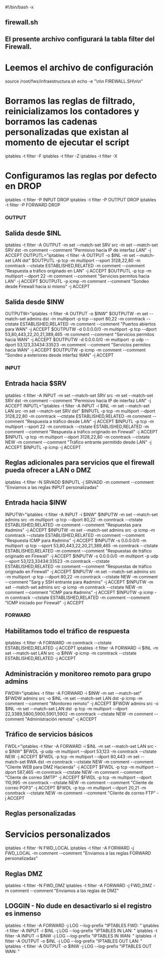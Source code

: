 #!/bin/bash -x 
## firewall.sh ## 
## El presente archivo configurará la tabla filter del Firewall.  
# Leemos el archivo de configuración 
source /root/fws/infraestructura.sh 
echo -e "\n\n FIREWALL.SH\n\n" 
# Borramos las reglas de filtrado, reinicializamos los contadores y borramos las cadenas personalizadas que existan al momento de ejecutar el script 
iptables -t filter -F 
iptables -t filter -Z 
iptables -t filter -X 
# Configuramos las reglas por defecto en DROP 
iptables -t filter -P INPUT   DROP 
iptables -t filter -P OUTPUT  DROP 
iptables -t filter -P FORWARD DROP 
### OUTPUT ### 
## Salida desde $INL 
iptables -t filter -A OUTPUT -m set --match-set SRV src -m set --match-set SRV dst -m comment --comment "Permisivo hacia IP de interfaz LAN" -j ACCEPT 
OUTPUTL="iptables -t filter -A OUTPUT -o $INL -m set --match-set LAN dst" 
$OUTPUTL -p tcp -m multiport --sport 3128,22,80 -m conntrack --ctstate ESTABLISHED,RELATED -m comment --comment "Respuesta a tráfico originado en LAN" -j ACCEPT 
$OUTPUTL -p tcp -m multiport --dport 22 -m comment --comment "Servicios permitos hacia LAN" -j ACCEPT 
$OUTPUTL -p icmp -m comment --comment "Sondeo desde Firewall hacia si mismo" -j ACCEPT 
## Salida desde $INW 
OUTPUTW="iptables -t filter -A OUTPUT -o $INW"
$OUTPUTW -m set --match-set admins dst -m multiport -p tcp --sport 80,22 -m conntrack --ctstate ESTABLISHED,RELATED -m comment --comment "Puertos abiertos para WAN"  -j ACCEPT
$OUTPUTW -d 0.0.0.0/0 -m multiport -p tcp --dport 53,80,443,22,20,21,389,465 -m comment --comment "Servicios permitos hacia WAN"  -j ACCEPT
$OUTPUTW -d 0.0.0.0/0 -m multiport -p udp --dport 53,123,33434:33523 -m comment --comment "Servicios permitos hacia WAN" -j ACCEPT
$OUTPUTW -p icmp -m comment --comment "Sondeo a exteriores desde interfaz WAN" -j ACCEPT 

### INPUT ### 
## Entrada hacia $SRV
iptables -t filter -A INPUT -m set --match-set SRV src -m set --match-set SRV dst -m comment --comment "Permisivo hacia IP de interfaz LAN" -j ACCEPT
INPUTL="iptables -t filter -A INPUT -i $INL -m set --match-set LAN src -m set --match-set SRV dst" 
$INPUTL -p tcp -m multiport --dport 3128,22,80 -m conntrack --ctstate ESTABLISHED,RELATED -m comment --comment "Respuesta a tráfico desde LAN" -j ACCEPT
$INPUTL -p tcp -m multiport --sport 22 -m conntrack --ctstate ESTABLISHED,RELATED -m comment --comment "Respuesta a tráfico originado en Firewall" -j ACCEPT
$INPUTL -p tcp -m multiport --dport 3128,22,80 -m conntrack --ctstate NEW -m comment --comment "Tráfico entrante permitido desde LAN" -j ACCEPT 
$INPUTL -p icmp -j ACCEPT 

## Reglas adicionales para servicios que el firewall pueda ofrecer a LAN o DMZ
iptables -t filter -N SRVADD
$INPUTL -j SRVADD -m comment --comment "Enviamos a las reglas INPUT personalizadas"

## Entrada hacia $INW
INPUTW="iptables -t filter -A INPUT -i $INW"
$INPUTW -m set --match-set admins src -m multiport -p tcp --dport 80,22 -m conntrack --ctstate ESTABLISHED,RELATED -m comment --comment "Respuestas para #admins" -j ACCEPT 
$INPUTW -m set --match-set admins src -p icmp -m conntrack --ctstate ESTABLISHED,RELATED -m comment --comment "Respuesta ICMP para #admins" -j ACCEPT
$INPUTW -s 0.0.0.0/0 -m multiport -p tcp --sport 53,80,443,22,20,21,389,465 -m conntrack --ctstate ESTABLISHED,RELATED -m comment --comment "Respuestas de tráfico originado en Firewall" -j ACCEPT 
$INPUTW -s 0.0.0.0/0 -m multiport -p udp --sport 53,123,33434:33523 -m conntrack --ctstate ESTABLISHED,RELATED -m comment --comment "Respuestas de tráfico originado en Firewall" -j ACCEPT 
$INPUTW -m set --match-set admins src -m multiport -p tcp --dport 80,22 -m conntrack --ctstate NEW -m comment --comment "Sarg y SSH entrante para #admins" -j ACCEPT
$INPUTW -m set --match-set admins src -p icmp -m conntrack --ctstate NEW -m comment --comment "ICMP para #admins" -j ACCEPT
$INPUTW -p icmp -m conntrack --ctstate ESTABLISHED,RELATED -m comment --comment "ICMP iniciado por Firewall" -j ACCEPT

### FORWARD 
## Habilitamos todo el tráfico de respuesta
iptables -t filter -A FORWARD -m conntrack --ctstate ESTABLISHED,RELATED -j ACCEPT
iptables -t filter -A FORWARD -i $INL -m set --match-set LAN src -o $INW -p icmp -m conntrack --ctstate ESTABLISHED,RELATED  -j ACCEPT

## Administración y monitoreo remoto para grupo admins
FWDW="iptables -t filter -A FORWARD -i $INW -m set --match-set"
$FWDW admins src -o $INL -m set --match-set LAN dst -p icmp -m comment --comment "Monitoreo remoto" -j ACCEPT
$FWDW admins src -o $INL -m set --match-set LAN dst -p tcp -m multiport --dport 22,3389,5800,5900,5901,5902 -m conntrack --ctstate NEW -m comment --comment "Administración remota" -j ACCEPT

## Tráfico de servicios básicos
FWDL="iptables -t filter -A FORWARD -i $INL -m set --match-set LAN src -o $INW"
$FWDL -p udp -m multiport --dport 53,123 -m conntrack --ctstate NEW -j ACCEPT
$FWDL -p tcp -m multiport --dport 80,443  -m set --match-set RWA dst -m conntrack --ctstate NEW -m comment --comment "Cliente WEB para DMZ Hacienda" -j ACCEPT
$FWDL -p tcp -m multiport --dport 587,465 -m conntrack --ctstate NEW -m comment --comment "Cliente de correo SMTP" -j ACCEPT
$FWDL -p tcp -m multiport --dport 110,995 -m conntrack --ctstate NEW -m comment --comment "Cliente de correo POP3" -j ACCEPT 
$FWDL -p tcp -m multiport --dport 20,21 -m conntrack --ctstate NEW -m comment --comment "Cliente de correo FTP" -j ACCEPT 

## Reglas personalizadas
# Servicios personalizados
iptables -t filter -N FWD_LOCAL
iptables -t filter -A FORWARD -j FWD_LOCAL -m comment --comment "Enviamos a las reglas FORWARD personalizadas"

## Reglas DMZ
iptables -t filter -N FWD_DMZ
iptables -t filter -A FORWARD -j FWD_DMZ -m comment --comment "Enviamos a las reglas de DMZ"

## LOGGIN - No dude en desactivarlo si el registro es inmenso
iptables -t filter -A FORWARD -j LOG --log-prefix "IPTABLES FWD: "
iptables -t filter -A INPUT -i $INL -j LOG --log-prefix "IPTABLES IN LAN: "
iptables -t filter -A INPUT -i $INW -j LOG --log-prefix "IPTABLES IN WAN: "
iptables -t filter -A OUTPUT -o $INL -j LOG --log-prefix "IPTABLES OUT LAN: "
iptables -t filter -A OUTPUT -o $INW -j LOG --log-prefix "IPTABLES OUT WAN: "
